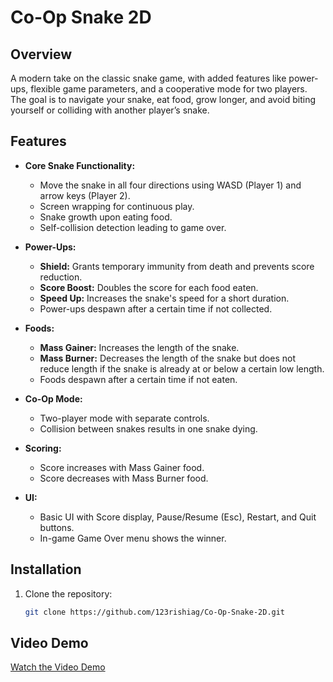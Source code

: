 # Co-Op Snake 2D

## Overview
A modern take on the classic snake game, with added features like power-ups, flexible game parameters, and a cooperative mode for two players. The goal is to navigate your snake, eat food, grow longer, and avoid biting yourself or colliding with another player’s snake.

## Features

- **Core Snake Functionality:**
  - Move the snake in all four directions using WASD (Player 1) and arrow keys (Player 2).
  - Screen wrapping for continuous play.
  - Snake growth upon eating food.
  - Self-collision detection leading to game over.

- **Power-Ups:**
  - **Shield:** Grants temporary immunity from death and prevents score reduction.
  - **Score Boost:** Doubles the score for each food eaten.
  - **Speed Up:** Increases the snake's speed for a short duration.
  - Power-ups despawn after a certain time if not collected.

- **Foods:**
  - **Mass Gainer:** Increases the length of the snake.
  - **Mass Burner:** Decreases the length of the snake but does not reduce length if the snake is already at or below a certain low length.
  - Foods despawn after a certain time if not eaten.

- **Co-Op Mode:**
  - Two-player mode with separate controls.
  - Collision between snakes results in one snake dying.

- **Scoring:**
  - Score increases with Mass Gainer food.
  - Score decreases with Mass Burner food.

- **UI:**
  - Basic UI with Score display, Pause/Resume (Esc), Restart, and Quit buttons.
  - In-game Game Over menu shows the winner.

## Installation

1. Clone the repository:
   ```bash
   git clone https://github.com/123rishiag/Co-Op-Snake-2D.git
   
## Video Demo

[Watch the Video Demo](https://www.loom.com/share/40a3ddbdbeff4dafb783bdcd49f2e287?sid=7abd634e-2f5b-472a-908a-aaf80d07af36)
